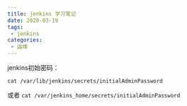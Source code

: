 ```yaml
---
title: jenkins 学习笔记
date: 2020-03-19
tags:
 - jenkins
categories:
 - 运维
---
```



jenkins初始密码：

`
 cat /var/lib/jenkins/secrets/initialAdminPassword
`
<!-- more -->
或者
`cat /var/jenkins_home/secrets/initialAdminPassword`
